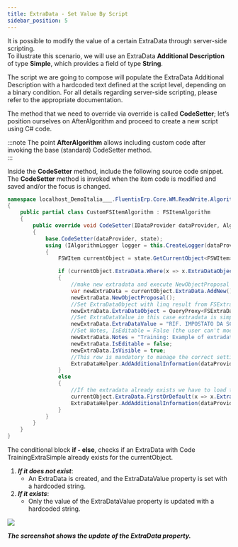 ```yaml
---
title: ExtraData - Set Value By Script 
sidebar_position: 5
---
```


It is possible to modify the value of a certain ExtraData through server-side scripting.  
To illustrate this scenario, we will use an ExtraData **Additional Description** of type **Simple**, which provides a field of type **String**.  

The script we are going to compose will populate the ExtraData Additional Description with a hardcoded text defined at the script level, depending on a binary condition. For all details regarding server-side scripting, please refer to the appropriate documentation.  

The method that we need to override via override is called **CodeSetter**; let’s position ourselves on AfterAlgorithm and proceed to create a new script using C# code.

:::note
The point **AfterAlgorithm** allows including custom code after invoking the base (standard) CodeSetter method.    
:::

Inside the **CodeSetter** method, include the following source code snippet.  
The **CodeSetter** method is invoked when the item code is modified and saved and/or the focus is changed.

```cs
namespace localhost_DemoItalia___.FluentisErp.Core.WM.ReadWrite.Algorithms
{
    public partial class CustomFSItemAlgorithm : FSItemAlgorithm
    {
        public override void CodeSetter(IDataProvider dataProvider, AlgorithmState state)
        {
            base.CodeSetter(dataProvider, state);
            using (IAlgorithmLogger logger = this.CreateLogger(dataProvider, "CodeSetter"))
            {
                FSWItem currentObject = state.GetCurrentObject<FSWItem>();

                if (currentObject.ExtraData.Where(x => x.ExtraDataObject.Code == "Model").Count() == 0)
                {
                    //make new extradata and execute NewObjectProposal
                    var newExtraData = currentObject.ExtraData.AddNew();
                    newExtraData.NewObjectProposal();
                    //Set ExtraDataObject with linq result from FSExtraDataObject where Code == ExtraData Code
                    newExtraData.ExtraDataObject = QueryProxy<FSExtraDataObject>.Open(dataProvider).FirstOrDefault(x => x.Code == "Model");
                    //Set ExtraDataValue in this case extradata is simple text.
                    newExtraData.ExtraDataValue = "RIF. IMPOSTATO DA SCRIPT";
                    //Set Notes, IsEditable = False (the user can't modify the value). IsVisible = true the user can see the extradata in the tab.
                    newExtraData.Notes = "Training: Example of extradata simple setted by script";
                    newExtraData.IsEditable = false;
                    newExtraData.IsVisible = true;
                    //This row is mandatory to manage the correct setting of ExtraDataValue
                    ExtraDataHelper.AddAdditionalInformation(dataProvider, currentObject.ExtraData);
                }
                else
                {
                    //If the extradata already exists we have to load the extradata for the currentObject and update only the value. 
                    currentObject.ExtraData.FirstOrDefault(x => x.ExtraDataObject.Code == "Model").ExtraDataValue = "RIF. IMPOSTATO DA SCRIPT";
                    ExtraDataHelper.AddAdditionalInformation(dataProvider, currentObject.ExtraData);
                }
            }
        }
    }
}
```

The conditional block **if - else**, checks if an ExtraData with Code TrainingExtraSimple already exists for the currentObject.  

1.  ***If it does not exist***:
    *  An ExtraData is created, and the ExtraDataValue property is set with a hardcoded string.  
2.  ***If it exists***:
    *  Only the value of the ExtraDataValue property is updated with a hardcoded string.

![](/img/en-US/extradata/20250317161007.png)

***The screenshot shows the update of the ExtraData property.***